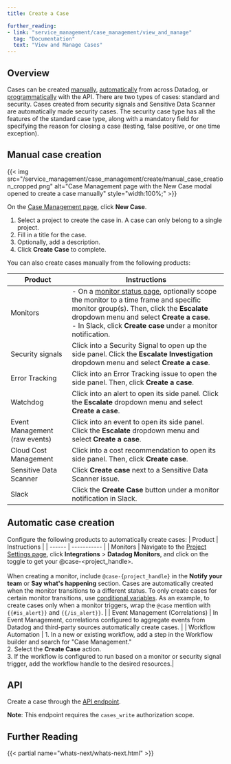 ```yaml
---
title: Create a Case

further_reading:
- link: "service_management/case_management/view_and_manage"
  tag: "Documentation"
  text: "View and Manage Cases"
---
```


## Overview

Cases can be created [manually](#manual-case-creation), [automatically](#automatic-case-creation) from across Datadog, or [programmatically](#api) with the API. There are two types of cases: standard and security. Cases created from security signals and Sensitive Data Scanner are automatically made security cases. The security case type has all the features of the standard case type, along with a mandatory field for specifying the reason for closing a case (testing, false positive, or one time exception).

## Manual case creation

{{< img src="/service_management/case_management/create/manual_case_creation_cropped.png" alt="Case Management page with the New Case modal opened to create a case manually" style="width:100%;" >}}

On the [Case Management page][1], click **New Case**.
1. Select a project to create the case in. A case can only belong to a single project.
1. Fill in a title for the case.
1. Optionally, add a description.
1. Click **Create Case** to complete.

You can also create cases manually from the following products:

| Product | Instructions    |
| ------  | ----------- |
| Monitors | - On a [monitor status page][2], optionally scope the monitor to a time frame and specific monitor group(s). Then, click the **Escalate** dropdown menu and select **Create a case**.<br> - In Slack, click **Create case** under a monitor notification. |
| Security signals | Click into a Security Signal to open up the side panel. Click the **Escalate Investigation** dropdown menu and select **Create a case**. |
| Error Tracking | Click into an Error Tracking issue to open the side panel. Then, click **Create a case**. |
| Watchdog | Click into an alert to open its side panel. Click the **Escalate** dropdown menu and select **Create a case**. |
| Event Management (raw events) | Click into an event to open its side panel. Click the **Escalate** dropdown menu and select **Create a case**. |
| Cloud Cost Management | Click into a cost recommendation to open its side panel. Then, click **Create case**. |
| Sensitive Data Scanner | Click **Create case** next to a Sensitive Data Scanner issue.  |
| Slack  | Click the **Create Case** button under a monitor notification in Slack.  |

## Automatic case creation

Configure the following products to automatically create cases:
| Product | Instructions    |
| ------  | ----------- |
| Monitors | Navigate to the [Project Settings page][4], click **Integrations** > **Datadog Monitors**, and click on the toggle to get your @case-<project_handle>. <br><br> When creating a monitor, include `@case-{project_handle}` in the **Notify your team** or **Say what's happening** section. Cases are automatically created when the monitor transitions to a different status. To only create cases for certain monitor transitions, use [conditional variables][3]. As an example, to create cases only when a monitor triggers, wrap the `@case` mention with `{{#is_alert}}` and `{{/is_alert}}`. |
| Event Management (Correlations) | In Event Management, correlations configured to aggregate events from Datadog and third-party sources automatically create cases.   |
| Workflow Automation | 1. In a new or existing workflow, add a step in the Workflow builder and search for "Case Management."<br> 2. Select the **Create Case** action.<br> 3. If the workflow is configured to run based on a monitor or security signal trigger, add the workflow handle to the desired resources.|

## API

Create a case through the [API endpoint][5].

**Note**: This endpoint requires the `cases_write` authorization scope.

## Further Reading

{{< partial name="whats-next/whats-next.html" >}}

[1]: https://app.datadoghq.com/cases
[2]: /monitors/manage/status/
[3]: /monitors/notify/variables/?tab=is_alert#conditional-variables
[4]: https://app.datadoghq.com/cases/settings
[5]: /api/latest/case-management/#create-a-case
